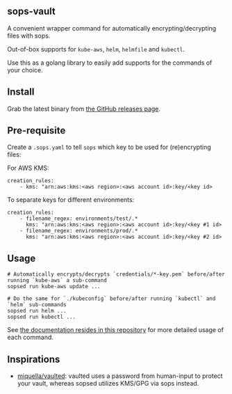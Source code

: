 ## sops-vault

A convenient wrapper command for automatically encrypting/decrypting files with sops.

Out-of-box supports for `kube-aws`, `helm`, `helmfile` and `kubectl`.

Use this as a golang library to easily add supports for the commands of your choice.

## Install

Grab the latest binary from [the GitHub releases page](https://github.com/mumoshu/sops-vault/releases).

## Pre-requisite

Create a `.sops.yaml` to tell `sops` which key to be used for (re)encrypting files:

For AWS KMS:

```
creation_rules:
    - kms: "arn:aws:kms:<aws region>:<aws account id>:key/<key id>
```

To separate keys for different environments:

```
creation_rules:
    - filename_regex: environments/test/.*
      kms: "arn:aws:kms:<aws region>:<aws account id>:key/<key #1 id>
    - filename_regex: environments/prod/.*
      kms: "arn:aws:kms:<aws region>:<aws account id>:key/<key #2 id>
```

## Usage

```
# Automatically encrypts/decrypts `credentials/*-key.pem` before/after running `kube-aws` a sub-command
sopsed run kube-aws update ...

# Do the same for `./kubeconfig` before/after running `kubectl` and `helm` sub-commands
sopsed run helm ...
sopsed run kubectl ...
```

See [the documentation resides in this repository](https://github.com/mumoshu/sopsed/blob/master/docs/sopsed.md) for more detailed usage of each command.

## Inspirations

- [miquella/vaulted](https://github.com/miquella/vaulted): vaulted uses a password from human-input to protect your vault, whereas sopsed utilizes KMS/GPG via sops instead.
